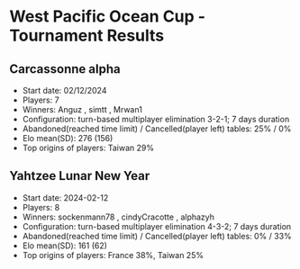 # West Pacific Ocean Cup - Tournament Results

## Carcassonne alpha
- Start date: 02/12/2024
- Players: 7
- Winners: Anguz , simtt , Mrwan1
- Configuration: turn-based multiplayer elimination 3-2-1; 7 days duration
- Abandoned(reached time limit) / Cancelled(player left) tables: 25% / 0%
- Elo mean(SD): 276 (156) 
- Top origins of players: Taiwan 29%

## Yahtzee Lunar New Year 
- Start date: 2024-02-12
- Players: 8
- Winners: sockenmann78 , cindyCracotte , alphazyh
- Configuration: turn-based multiplayer elimination 4-3-2; 7 days duration
- Abandoned(reached time limit) / Cancelled(player left) tables: 0% / 33%
- Elo mean(SD): 161 (62) 
- Top origins of players: France 38%, Taiwan 25%




